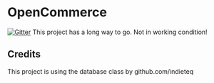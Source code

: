 OpenCommerce
=============

[![Gitter](https://badges.gitter.im/Join%20Chat.svg)](https://gitter.im/innervation-studios/open-commerce?utm_source=badge&utm_medium=badge&utm_campaign=pr-badge&utm_content=badge)
This project has a long way to go. Not in working condition!

Credits
-------
This project is using the database class by github.com/indieteq
